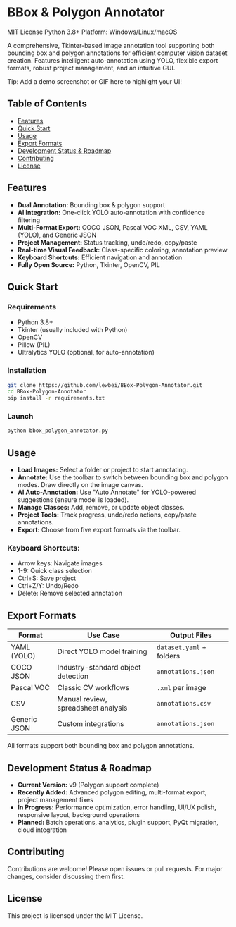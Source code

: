 # BBox & Polygon Annotator

MIT License Python 3.8+ Platform: Windows/Linux/macOS

A comprehensive, Tkinter-based image annotation tool supporting both bounding box and polygon annotations for efficient computer vision dataset creation. Features intelligent auto-annotation using YOLO, flexible export formats, robust project management, and an intuitive GUI.

Tip: Add a demo screenshot or GIF here to highlight your UI!

## Table of Contents
- [Features](#features)
- [Quick Start](#quick-start)
- [Usage](#usage)
- [Export Formats](#export-formats)
- [Development Status & Roadmap](#development-status--roadmap)
- [Contributing](#contributing)
- [License](#license)

## Features
- **Dual Annotation:** Bounding box & polygon support
- **AI Integration:** One-click YOLO auto-annotation with confidence filtering
- **Multi-Format Export:** COCO JSON, Pascal VOC XML, CSV, YAML (YOLO), and Generic JSON
- **Project Management:** Status tracking, undo/redo, copy/paste
- **Real-time Visual Feedback:** Class-specific coloring, annotation preview
- **Keyboard Shortcuts:** Efficient navigation and annotation
- **Fully Open Source:** Python, Tkinter, OpenCV, PIL

## Quick Start
### Requirements
- Python 3.8+
- Tkinter (usually included with Python)
- OpenCV
- Pillow (PIL)
- Ultralytics YOLO (optional, for auto-annotation)

### Installation
```bash
git clone https://github.com/lewbei/BBox-Polygon-Annotator.git
cd BBox-Polygon-Annotator
pip install -r requirements.txt
```

### Launch
```bash
python bbox_polygon_annotator.py
```

## Usage
- **Load Images:** Select a folder or project to start annotating.
- **Annotate:** Use the toolbar to switch between bounding box and polygon modes. Draw directly on the image canvas.
- **AI Auto-Annotation:** Use "Auto Annotate" for YOLO-powered suggestions (ensure model is loaded).
- **Manage Classes:** Add, remove, or update object classes.
- **Project Tools:** Track progress, undo/redo actions, copy/paste annotations.
- **Export:** Choose from five export formats via the toolbar.

### Keyboard Shortcuts:
- Arrow keys: Navigate images
- 1-9: Quick class selection
- Ctrl+S: Save project
- Ctrl+Z/Y: Undo/Redo
- Delete: Remove selected annotation

## Export Formats
| Format      | Use Case                       | Output Files          |
|-------------|--------------------------------|-----------------------|
| YAML (YOLO) | Direct YOLO model training     | `dataset.yaml` + folders |
| COCO JSON   | Industry-standard object detection | `annotations.json`    |
| Pascal VOC  | Classic CV workflows           | `.xml` per image      |
| CSV         | Manual review, spreadsheet analysis | `annotations.csv`     |
| Generic JSON| Custom integrations            | `annotations.json`    |

All formats support both bounding box and polygon annotations.

## Development Status & Roadmap
- **Current Version:** v9 (Polygon support complete)
- **Recently Added:** Advanced polygon editing, multi-format export, project management fixes
- **In Progress:** Performance optimization, error handling, UI/UX polish, responsive layout, background operations
- **Planned:** Batch operations, analytics, plugin support, PyQt migration, cloud integration

## Contributing
Contributions are welcome! Please open issues or pull requests. For major changes, consider discussing them first.

## License
This project is licensed under the MIT License.
